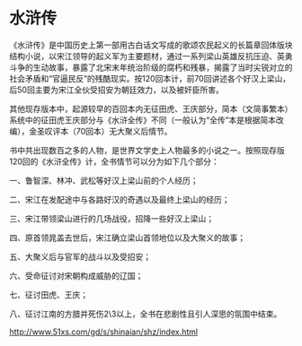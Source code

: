 # 水浒传

《水浒传》是中国历史上第一部用古白话文写成的歌颂农民起义的长篇章回体版块结构小说，以宋江领导的起义军为主要题材，通过一系列梁山英雄反抗压迫、英勇斗争的生动故事，暴露了北宋末年统治阶级的腐朽和残暴，揭露了当时尖锐对立的社会矛盾和“官逼民反”的残酷现实。按120回本计，前70回讲述各个好汉上梁山，后50回主要为宋江全伙受招安为朝廷效力，以及被奸臣所害。

其他现存版本中，起源较早的百回本内无征田虎、王庆部分，简本（文简事繁本）系统中的征田虎王庆部分与《水浒全传》不同（一般认为“全传”本是根据简本改编），金圣叹评本（70回本）无大聚义后情节。

书中共出现数百之多的人物，是世界文学史上人物最多的小说之一。按照现存版120回的《水浒全传》计，全书情节可以分为如下几个部分：

一、鲁智深、林冲、武松等好汉上梁山前的个人经历；

二、宋江在发配途中与各路好汉的奇遇以及最终上梁山的经历；

三、宋江带领梁山进行的几场战役，招降一些好汉上梁山；

四、原首领晁盖去世后，宋江确立梁山首领地位以及大聚义的故事；

五、大聚义后与官军的战斗以及受招安；

六、受命征讨对宋朝构成威胁的辽国；

七、征讨田虎、王庆；

八、征讨江南的方腊并死伤2\3以上，全书在悲剧性且引人深思的氛围中结束。

http://www.51xs.com/gd/s/shinaian/shz/index.html